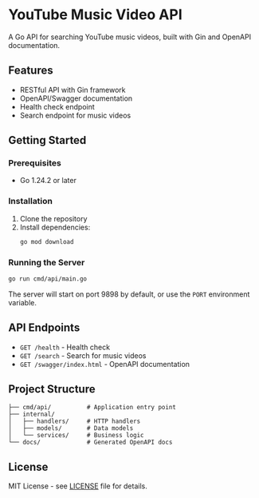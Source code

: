 # YouTube Music Video API

A Go API for searching YouTube music videos, built with Gin and OpenAPI documentation.

## Features

- RESTful API with Gin framework
- OpenAPI/Swagger documentation
- Health check endpoint
- Search endpoint for music videos

## Getting Started

### Prerequisites

- Go 1.24.2 or later

### Installation

1. Clone the repository
2. Install dependencies:
   ```bash
   go mod download
   ```

### Running the Server

```bash
go run cmd/api/main.go
```

The server will start on port 9898 by default, or use the `PORT` environment variable.

## API Endpoints

- `GET /health` - Health check
- `GET /search` - Search for music videos
- `GET /swagger/index.html` - OpenAPI documentation

## Project Structure

```
├── cmd/api/          # Application entry point
├── internal/
│   ├── handlers/     # HTTP handlers
│   ├── models/       # Data models
│   └── services/     # Business logic
└── docs/             # Generated OpenAPI docs
```

## License

MIT License - see [LICENSE](LICENSE) file for details.